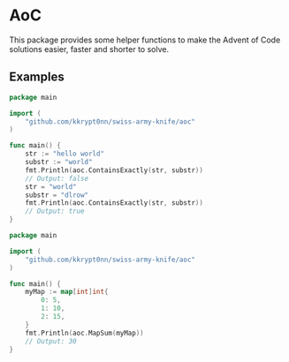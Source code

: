 # AoC

This package provides some helper functions to make the Advent of Code solutions easier, faster and shorter to solve.

## Examples

```go
package main

import (
    "github.com/kkrypt0nn/swiss-army-knife/aoc"
)

func main() {
    str := "hello world"
    substr := "world"
    fmt.Println(aoc.ContainsExactly(str, substr))
    // Output: false
    str = "world"
    substr = "dlrow"
    fmt.Println(aoc.ContainsExactly(str, substr))
    // Output: true
}
```

```go
package main

import (
    "github.com/kkrypt0nn/swiss-army-knife/aoc"
)

func main() {
    myMap := map[int]int{
        0: 5,
        1: 10,
        2: 15,
    }
    fmt.Println(aoc.MapSum(myMap))
    // Output: 30
}
```
